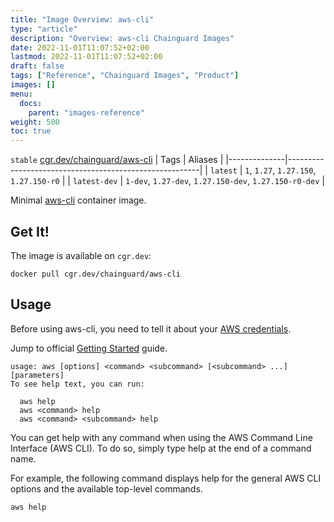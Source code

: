 ```yaml
---
title: "Image Overview: aws-cli"
type: "article"
description: "Overview: aws-cli Chainguard Images"
date: 2022-11-01T11:07:52+02:00
lastmod: 2022-11-01T11:07:52+02:00
draft: false
tags: ["Reference", "Chainguard Images", "Product"]
images: []
menu:
  docs:
    parent: "images-reference"
weight: 500
toc: true
---
```


`stable` [cgr.dev/chainguard/aws-cli](https://github.com/chainguard-images/images/tree/main/images/aws-cli)
| Tags         | Aliases                                                |
|--------------|--------------------------------------------------------|
| `latest`     | `1`, `1.27`, `1.27.150`, `1.27.150-r0`                 |
| `latest-dev` | `1-dev`, `1.27-dev`, `1.27.150-dev`, `1.27.150-r0-dev` |



Minimal [aws-cli](https://github.com/aws/aws-cli) container image.

## Get It!

The image is available on `cgr.dev`:

```
docker pull cgr.dev/chainguard/aws-cli
```

## Usage

Before using aws-cli, you need to tell it about your [AWS credentials](https://github.com/aws/aws-cli/tree/v2#getting-started).

Jump to official [Getting Started](https://docs.aws.amazon.com/cli/latest/userguide/cli-usage-help.html) guide.

```shell
usage: aws [options] <command> <subcommand> [<subcommand> ...] [parameters]
To see help text, you can run:

  aws help
  aws <command> help
  aws <command> <subcommand> help
```

You can get help with any command when using the AWS Command Line Interface (AWS CLI). To do so, simply type help at the end of a command name.

For example, the following command displays help for the general AWS CLI options and the available top-level commands.

```shell
aws help
```


